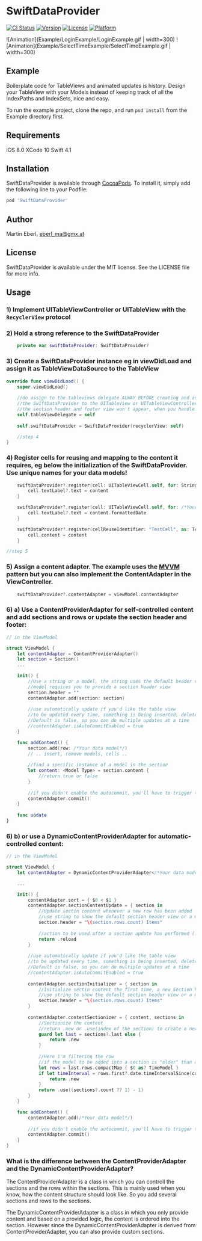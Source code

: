 # SwiftDataProvider

[![CI Status](https://img.shields.io/travis/EMart86/SwiftDataProvider.svg?style=flat)](https://travis-ci.org/EMart86/SwiftDataProvider)
[![Version](https://img.shields.io/cocoapods/v/SwiftDataProvider.svg?style=flat)](https://cocoapods.org/pods/SwiftDataProvider)
[![License](https://img.shields.io/cocoapods/l/SwiftDataProvider.svg?style=flat)](https://cocoapods.org/pods/SwiftDataProvider)
[![Platform](https://img.shields.io/cocoapods/p/SwiftDataProvider.svg?style=flat)](https://cocoapods.org/pods/SwiftDataProvider)

![Animation](Example/LoginExample/LoginExample.gif | width=300)
![Animation](Example/SelectTimeExample/SelectTimeExample.gif | width=300)

## Example

Boilerplate code for TableViews and animated updates is history. Design your TableView with your Models instead of keeping track of all the IndexPaths and IndexSets, nice and easy.

To run the example project, clone the repo, and run `pod install` from the Example directory first.

## Requirements

iOS 8.0
XCode 10
Swift 4.1

## Installation

SwiftDataProvider is available through [CocoaPods](https://cocoapods.org). To install
it, simply add the following line to your Podfile:

```ruby
pod 'SwiftDataProvider'
```

## Author

Martin Eberl, eberl_ma@gmx.at

## License

SwiftDataProvider is available under the MIT license. See the LICENSE file for more info.

## Usage

### 1) Implement UITableViewController or UITableView with the  `RecyclerView` protocol

### 2) Hold a strong reference to the SwiftDataProvider
```swift
    private var swiftDataProvider: SwiftDataProvider?
```

### 3) Create a SwiftDataProvider instance eg in viewDidLoad and assign it as TableViewDataSource to the TableView
```swift
override func viewDidLoad() {
    super.viewDidLoad()
    
    //do assign to the tableviews delegate ALWAY BEFORE creating and assigning
    //the SwiftDataProvider to the UITableView or UITableViewController, otherwhise
    //the section header and footer view won't appear, when you handle them within the SwiftDataProvider
    self.tableViewDelegate = self 
    
    self.swiftDataProvider = SwiftDataProvider(recyclerView: self)

    //step 4
}
```

### 4) Register cells for reusing and mapping to the content it requires, eg below the initialization of the SwiftDataProvider. **Use unique names for your data models!**
```swift
    swiftDataProvider?.register(cell: UITableViewCell.self, for: String.self) { cell, content in
        cell.textLabel?.text = content
    }

    swiftDataProvider?.register(cell: UITableViewCell.self, for: /*Your data model*/.self) { cell, content in
        cell.textLabel?.text = content.formattedDate
    }

    swiftDataProvider?.register(cellReuseIdentifier: "TestCell", as: TestCell.self, for: TestCell.Content.self) { cell, content in
        cell.content = content
    }

//step 5
```

### 5) Assign a content adapter. The example uses the [MVVM](https://medium.com/flawless-app-stories/how-to-use-a-model-view-viewmodel-architecture-for-ios-46963c67be1b) pattern but you can also implement the ContentAdapter in the ViewController.
```swift
    swiftDataProvider?.contentAdapter = viewModel.contentAdapter
```

### 6) a) Use a ContentProviderAdapter for self-controlled content and add sections and rows or update the section header and footer:
```swift
// in the ViewModel

struct ViewModel {
    let contentAdapter = ContentProviderAdapter()
    let section = Section()
    ...

    init() {
        //Use a string or a model, the string uses the default header view, the
        //model requires you to provide a section header view
        section.header = "" 
        contentAdapter.add(section: section)
        
        //use automatically update if you'd like the table view 
        //to be updated every time, something is being inserted, deleted or triggered a reload.
        //Default is false, so you can do multiple updates at a time
        //contentAdapter.isAutoCommitEnabled = true
    }

    func addContent() {
        section.add(row: /*Your data model*/)
        // .. insert, remove models, cells ..
        
        //find a specific instance of a model in the section
        let content: <Model Type> = section.content {
            //return true or false
        }
        
        //if you didn't enable the autocommit, you'll have to trigger the update manually
        contentAdapter.commit()
    }
    
    func uödate
}
```

### 6) b) or use a DynamicContentProviderAdapter for automatic-controlled content:
```swift
// in the ViewModel

struct ViewModel {
    let contentAdapter = DynamicContentProviderAdapter</*Your data model*/>()

    ...

    init() {
        contentAdapter.sort = { $0 < $1 }
        contentAdapter.sectionContentUpdate = { section in
            //Update sectin content whenever a new row has been added
            //use string to show the default section header view or a model, to use a custom view
            section.header = "\(section.rows.count) Items" 
            
            //action to be used after a section update has performed (.none or .reload)
            return .reload 
        }
        
        //use automatically update if you'd like the table view 
        //to be updated every time, something is being inserted, deleted or triggered a reload.
        //Default is false, so you can do multiple updates at a time
        //contentAdapter.isAutoCommitEnabled = true
        
        contentAdapter.sectionInitializer = { section in
            //Initialize sectin content the first time, a new Section has been created
            //use string to show the default section header view or a model, to use a custom view
            section.header = "\(section.rows.count) Items" 
        }
        
        contentAdapter.contentSectionizer = { content, sections in
            //Sectionize the content
            //return .new or .use(index of the section) to create a new section or use the given section
            guard let last = sections?.last else {
                return .new
            }
            
            //Here i'm filtering the row
            //if the model to be added into a section is "older" than a minute, a new section will be created, otherwhise use the latest section
            let rows = last.rows.compactMap { $0 as? TimeModel }
            if let timeInterval = rows.first?.date.timeIntervalSince(content.date), timeInterval < -60 {
                return .new
            }
            return .use((sections?.count ?? 1) - 1)
        }
    }

    func addContent() {
        contentAdapter.add(/*Your data model*/)
        
        //if you didn't enable the autocommit, you'll have to trigger the update manually
        contentAdapter.commit()
    }
}
```

### What is the difference between the ContentProviderAdapter and the DynamicContentProviderAdapter?

The ContentProviderAdapter is a class in which you can controll the sections and the rows within the sections. This is mainly used when you know, how the content structure should look like. So you add several sections and rows to the sections.

The DynamicContentProviderAdapter is a class in which you only provide content and based on a provided logic, the content is ordered into the section. However since the DynamicContentProviderAdapter is derived from ContentProviderAdapter, you can also provide custom sections.
